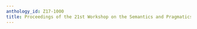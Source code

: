 ```yaml
---
anthology_id: Z17-1000
title: Proceedings of the 21st Workshop on the Semantics and Pragmatics of Dialogue
---
```

